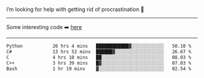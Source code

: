 I’m looking for help with getting rid of procrastination 🤔

-----

Some interesting code :arrow_right: [here](https://github.com/zhen8838/playground)

-----

<!--START_SECTION:waka-->

```txt
Python           26 hrs 4 mins   ████████████▓░░░░░░░░░░░░   50.10 %
C#               13 hrs 52 mins  ██████▓░░░░░░░░░░░░░░░░░░   26.67 %
C                4 hrs 10 mins   ██░░░░░░░░░░░░░░░░░░░░░░░   08.03 %
C++              3 hrs 39 mins   █▓░░░░░░░░░░░░░░░░░░░░░░░   07.03 %
Bash             1 hr 19 mins    ▓░░░░░░░░░░░░░░░░░░░░░░░░   02.54 %
```

<!--END_SECTION:waka-->

<!--
**zhen8838/zhen8838** is a ✨ _special_ ✨ repository because its `README.md` (this file) appears on your GitHub profile.

Here are some ideas to get you started:

- 🔭 I’m currently working on ...
- 🌱 I’m currently learning ...
- 👯 I’m looking to collaborate on ...
 ...
- 💬 Ask me about ...
- 📫 How to reach me: ...
- 😄 Pronouns: ...
- ⚡ Fun fact: ...
-->
